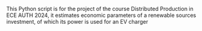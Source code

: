 This Python script is for the project of the course Distributed Production in ECE AUTH 2024, it estimates economic parameters of a renewable sources investment, of which its power is used for an EV charger
